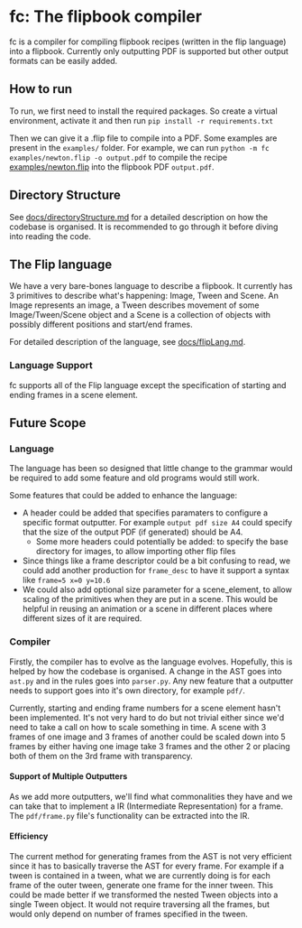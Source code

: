 # fc: The flipbook compiler

fc is a compiler for compiling flipbook recipes (written in the flip language) into a flipbook. Currently only outputting PDF is supported but other output formats can be easily added.

## How to run

To run, we first need to install the required packages. So create a virtual environment, activate it and then run `pip install -r requirements.txt`

Then we can give it a .flip file to compile into a PDF. Some examples are present in the `examples/` folder. For example, we can run `python -m fc examples/newton.flip -o output.pdf` to compile the recipe [examples/newton.flip](examples/newton.flip) into the flipbook PDF `output.pdf`.

## Directory Structure

See [docs/directoryStructure.md](docs/directoryStructure.md) for a detailed description on how the codebase is organised. It is recommended to go through it before diving into reading the code.

## The Flip language

We have a very bare-bones language to describe a flipbook. It currently has 3 primitives to describe what's happening: Image, Tween and Scene. An Image represents an image, a Tween describes movement of some Image/Tween/Scene object and a Scene is a collection of objects with possibly different positions and start/end frames.

For detailed description of the language, see [docs/flipLang.md](docs/flipLang.md).

### Language Support

fc supports all of the Flip language except the specification of starting and ending frames in a scene element.

## Future Scope

### Language

The language has been so designed that little change to the grammar would be required to add some feature and old programs would still work.

Some features that could be added to enhance the language:

- A header could be added that specifies paramaters to configure a specific format outputter. For example `output pdf size A4` could specify that the size of the output PDF (if generated) should be A4.
  - Some more headers could potentially be added: to specify the base directory for images, to allow importing other flip files
- Since things like a frame descriptor could be a bit confusing to read, we could add another production for `frame_desc` to have it support a syntax like `frame=5 x=0 y=10.6`
- We could also add optional size parameter for a scene_element, to allow scaling of the primitives when they are put in a scene. This would be helpful in reusing an animation or a scene in different places where different sizes of it are required.

### Compiler

Firstly, the compiler has to evolve as the language evolves. Hopefully, this is helped by how the codebase is organised. A change in the AST goes into `ast.py` and in the rules goes into `parser.py`. Any new feature that a outputter needs to support goes into it's own directory, for example `pdf/`.

Currently, starting and ending frame numbers for a scene element hasn't been implemented. It's not very hard to do but not trivial either since we'd need to take a call on how to scale something in time. A scene with 3 frames of one image and 3 frames of another could be scaled down into 5 frames by either having one image take 3 frames and the other 2 or placing both of them on the 3rd frame with transparency.

#### Support of Multiple Outputters

As we add more outputters, we'll find what commonalities they have and we can take that to implement a IR (Intermediate Representation) for a frame. The `pdf/frame.py` file's functionality can be extracted into the IR.

#### Efficiency

The current method for generating frames from the AST is not very efficient since it has to basically traverse the AST for every frame. For example if a tween is contained in a tween, what we are currently doing is for each frame of the outer tween, generate one frame for the inner tween. This could be made better if we transformed the nested Tween objects into a single Tween object. It would not require traversing all the frames, but would only depend on number of frames specified in the tween.
